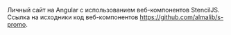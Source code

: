 Личный сайт на Angular с использованием веб-компонентов StencilJS.
Ссылка на исходники код веб-компонентов https://github.com/almalib/s-promo.
